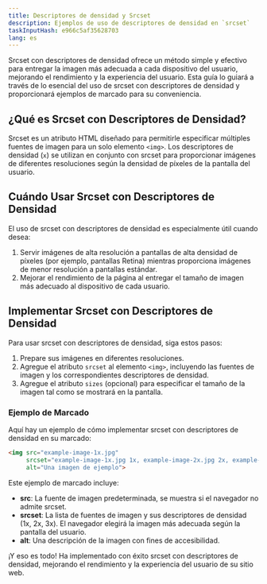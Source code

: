 ```yaml
---
title: Descriptores de densidad y Srcset
description: Ejemplos de uso de descriptores de densidad en `srcset`
taskInputHash: e966c5af35628703
lang: es
---
```

Srcset con descriptores de densidad ofrece un método simple y efectivo para entregar la imagen más adecuada a cada dispositivo del usuario, mejorando el rendimiento y la experiencia del usuario. Esta guía lo guiará a través de lo esencial del uso de srcset con descriptores de densidad y proporcionará ejemplos de marcado para su conveniencia.

## ¿Qué es Srcset con Descriptores de Densidad?

Srcset es un atributo HTML diseñado para permitirle especificar múltiples fuentes de imagen para un solo elemento `<img>`. Los descriptores de densidad (`x`) se utilizan en conjunto con srcset para proporcionar imágenes de diferentes resoluciones según la densidad de píxeles de la pantalla del usuario.

## Cuándo Usar Srcset con Descriptores de Densidad

El uso de srcset con descriptores de densidad es especialmente útil cuando desea:
1. Servir imágenes de alta resolución a pantallas de alta densidad de píxeles (por ejemplo, pantallas Retina) mientras proporciona imágenes de menor resolución a pantallas estándar.
2. Mejorar el rendimiento de la página al entregar el tamaño de imagen más adecuado al dispositivo de cada usuario.

## Implementar Srcset con Descriptores de Densidad

Para usar srcset con descriptores de densidad, siga estos pasos:
1. Prepare sus imágenes en diferentes resoluciones.
2. Agregue el atributo `srcset` al elemento `<img>`, incluyendo las fuentes de imagen y los correspondientes descriptores de densidad.
3. Agregue el atributo `sizes` (opcional) para especificar el tamaño de la imagen tal como se mostrará en la pantalla.

### Ejemplo de Marcado

Aquí hay un ejemplo de cómo implementar srcset con descriptores de densidad en su marcado:

```html
<img src="example-image-1x.jpg"
     srcset="example-image-1x.jpg 1x, example-image-2x.jpg 2x, example-image-3x.jpg 3x"
     alt="Una imagen de ejemplo">
```

Este ejemplo de marcado incluye:
- **src**: La fuente de imagen predeterminada, se muestra si el navegador no admite srcset.
- **srcset**: La lista de fuentes de imagen y sus descriptores de densidad (1x, 2x, 3x). El navegador elegirá la imagen más adecuada según la pantalla del usuario.
- **alt**: Una descripción de la imagen con fines de accesibilidad.

¡Y eso es todo! Ha implementado con éxito srcset con descriptores de densidad, mejorando el rendimiento y la experiencia del usuario de su sitio web.
